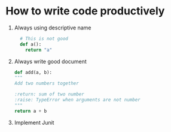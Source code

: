 # How to write code productively

1. Always using descriptive name
    ```python
      # This is not good
      def a():
        return "a"
    ```
1. Always write good document
    ```python
    def add(a, b):
    """
    Add two numbers together

    :return: sum of two number
    :raise: TypeError when arguments are not number
    """
    return a + b
    ```
1. Implement Junit